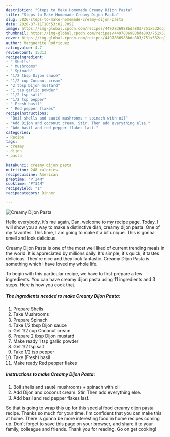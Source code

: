 ```yaml
---
description: "Steps to Make Homemade Creamy Dijon Pasta"
title: "Steps to Make Homemade Creamy Dijon Pasta"
slug: 3826-steps-to-make-homemade-creamy-dijon-pasta
date: 2020-07-11T10:53:02.709Z
image: https://img-global.cpcdn.com/recipes/4497836988bda803/751x532cq70/creamy-dijon-pasta-recipe-main-photo.jpg
thumbnail: https://img-global.cpcdn.com/recipes/4497836988bda803/751x532cq70/creamy-dijon-pasta-recipe-main-photo.jpg
cover: https://img-global.cpcdn.com/recipes/4497836988bda803/751x532cq70/creamy-dijon-pasta-recipe-main-photo.jpg
author: Marguerite Rodriquez
ratingvalue: 4.7
reviewcount: 15313
recipeingredient:
- " Shells"
- " Mushrooms"
- " Spinach"
- "1/2 tbsp Dijon sauce"
- "1/2 cup Coconut cream"
- "2 tbsp Dijon mustard"
- "1 tsp garlic powder"
- "1/2 tsp salt"
- "1/2 tsp pepper"
- " Fresh basil"
- " Red pepper flakes"
recipeinstructions:
- "Boil shells and sauté mushrooms + spinach with oil"
- "Add Dijon and coconut cream. Stir. Then add everything else."
- "Add basil and red pepper flakes last."
categories:
- Recipe
tags:
- creamy
- dijon
- pasta

katakunci: creamy dijon pasta 
nutrition: 248 calories
recipecuisine: American
preptime: "PT24M"
cooktime: "PT34M"
recipeyield: "1"
recipecategory: Dinner

---
```



![Creamy Dijon Pasta](https://img-global.cpcdn.com/recipes/4497836988bda803/751x532cq70/creamy-dijon-pasta-recipe-main-photo.jpg)

Hello everybody, it's me again, Dan, welcome to my recipe page. Today, I will show you a way to make a distinctive dish, creamy dijon pasta. One of my favorites. This time, I am going to make it a bit unique. This is gonna smell and look delicious.

Creamy Dijon Pasta is one of the most well liked of current trending meals in the world. It is appreciated by millions daily. It's simple, it's quick, it tastes delicious. They're nice and they look fantastic. Creamy Dijon Pasta is something which I have loved my whole life.




To begin with this particular recipe, we have to first prepare a few ingredients. You can have creamy dijon pasta using 11 ingredients and 3 steps. Here is how you cook that.

<!--inarticleads1-->

##### The ingredients needed to make Creamy Dijon Pasta:

1. Prepare  Shells
1. Take  Mushrooms
1. Prepare  Spinach
1. Take 1/2 tbsp Dijon sauce
1. Get 1/2 cup Coconut cream
1. Prepare 2 tbsp Dijon mustard
1. Make ready 1 tsp garlic powder
1. Get 1/2 tsp salt
1. Take 1/2 tsp pepper
1. Take  (Fresh) basil
1. Make ready  Red pepper flakes




<!--inarticleads2-->

##### Instructions to make Creamy Dijon Pasta:

1. Boil shells and sauté mushrooms + spinach with oil
1. Add Dijon and coconut cream. Stir. Then add everything else.
1. Add basil and red pepper flakes last.




So that is going to wrap this up for this special food creamy dijon pasta recipe. Thanks so much for your time. I'm confident that you can make this at home. There is gonna be more interesting food in home recipes coming up. Don't forget to save this page on your browser, and share it to your family, colleague and friends. Thank you for reading. Go on get cooking!
